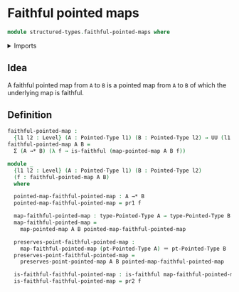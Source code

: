 # Faithful pointed maps

```agda
module structured-types.faithful-pointed-maps where
```

<details><summary>Imports</summary>

```agda
open import foundation.dependent-pair-types
open import foundation.faithful-maps
open import foundation.identity-types
open import foundation.universe-levels

open import structured-types.pointed-maps
open import structured-types.pointed-types
```

</details>

## Idea

A faithful pointed map from `A` to `B` is a pointed map from `A` to `B` of which the underlying map is faithful.

## Definition

```agda
faithful-pointed-map :
  {l1 l2 : Level} (A : Pointed-Type l1) (B : Pointed-Type l2) → UU (l1 ⊔ l2)
faithful-pointed-map A B =
  Σ (A →* B) (λ f → is-faithful (map-pointed-map A B f))

module _
  {l1 l2 : Level} (A : Pointed-Type l1) (B : Pointed-Type l2)
  (f : faithful-pointed-map A B)
  where

  pointed-map-faithful-pointed-map : A →* B
  pointed-map-faithful-pointed-map = pr1 f

  map-faithful-pointed-map : type-Pointed-Type A → type-Pointed-Type B
  map-faithful-pointed-map =
    map-pointed-map A B pointed-map-faithful-pointed-map

  preserves-point-faithful-pointed-map :
    map-faithful-pointed-map (pt-Pointed-Type A) ＝ pt-Pointed-Type B
  preserves-point-faithful-pointed-map =
    preserves-point-pointed-map A B pointed-map-faithful-pointed-map

  is-faithful-faithful-pointed-map : is-faithful map-faithful-pointed-map
  is-faithful-faithful-pointed-map = pr2 f
```
